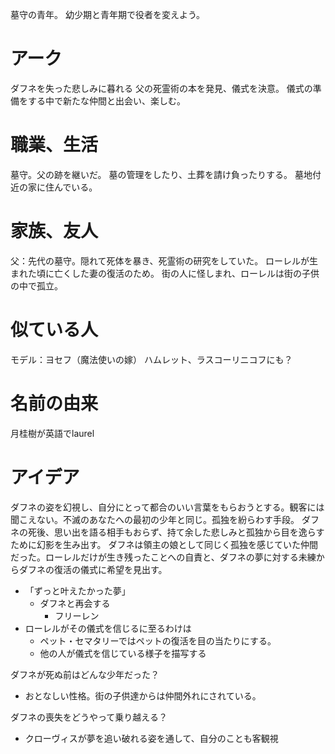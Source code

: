 墓守の青年。
幼少期と青年期で役者を変えよう。

# アーク
ダフネを失った悲しみに暮れる
父の死霊術の本を発見、儀式を決意。
儀式の準備をする中で新たな仲間と出会い、楽しむ。

# 職業、生活
墓守。父の跡を継いだ。
墓の管理をしたり、土葬を請け負ったりする。
墓地付近の家に住んでいる。

# 家族、友人
父：先代の墓守。隠れて死体を暴き、死霊術の研究をしていた。
ローレルが生まれた頃に亡くした妻の復活のため。
街の人に怪しまれ、ローレルは街の子供の中で孤立。

# 似ている人
モデル：ヨセフ（魔法使いの嫁）
ハムレット、ラスコーリニコフにも？
# 名前の由来
月桂樹が英語でlaurel
# アイデア

ダフネの姿を幻視し、自分にとって都合のいい言葉をもらおうとする。観客には聞こえない。不滅のあなたへの最初の少年と同じ。孤独を紛らわす手段。
ダフネの死後、思い出を語る相手もおらず、持て余した悲しみと孤独から目を逸らすために幻影を生み出す。
ダフネは領主の娘として同じく孤独を感じていた仲間だった。ローレルだけが生き残ったことへの自責と、ダフネの夢に対する未練からダフネの復活の儀式に希望を見出す。

- 「ずっと叶えたかった夢」
	- ダフネと再会する
		- フリーレン
- ローレルがその儀式を信じるに至るわけは
	- ペット・セマタリーではペットの復活を目の当たりにする。
	- 他の人が儀式を信じている様子を描写する

ダフネが死ぬ前はどんな少年だった？
- おとなしい性格。街の子供達からは仲間外れにされている。

ダフネの喪失をどうやって乗り越える？
- クローヴィスが夢を追い破れる姿を通して、自分のことも客観視

